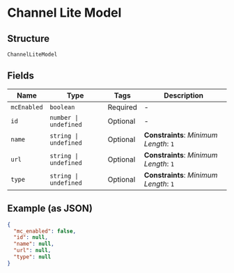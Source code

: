 
# Channel Lite Model

## Structure

`ChannelLiteModel`

## Fields

| Name | Type | Tags | Description |
|  --- | --- | --- | --- |
| `mcEnabled` | `boolean` | Required | - |
| `id` | `number \| undefined` | Optional | - |
| `name` | `string \| undefined` | Optional | **Constraints**: *Minimum Length*: `1` |
| `url` | `string \| undefined` | Optional | **Constraints**: *Minimum Length*: `1` |
| `type` | `string \| undefined` | Optional | **Constraints**: *Minimum Length*: `1` |

## Example (as JSON)

```json
{
  "mc_enabled": false,
  "id": null,
  "name": null,
  "url": null,
  "type": null
}
```

